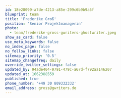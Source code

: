 ```yaml
---
id: 18e28099-a7de-4213-a85e-299c6b9b9a5f
blueprint: team
title: 'Frederike Groß'
position: 'Senior Projektmanagerin'
photo:
  - team/frederike-gross-gwriters-ghostwriter.jpeg
show_as_card: false
use_meta_keywords: false
no_index_page: false
no_follow_links: false
sitemap_priority: '0.5'
sitemap_changefreq: daily
override_twitter_settings: false
updated_by: 94ade404-9791-479c-a67d-f792aa146207
updated_at: 1662388559
published: true
phone_number: '+49 30 809332332'
email_address: gross@gwriters.de
---
```

